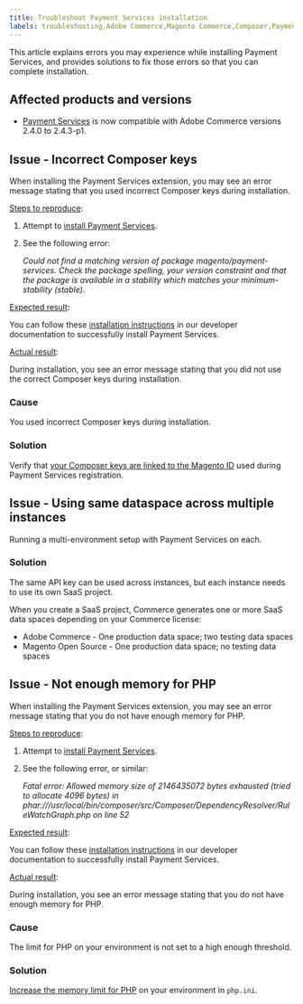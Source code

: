 ```yaml
---
title: Troubleshoot Payment Services installation
labels: troubleshooting,Adobe Commerce,Magento Commerce,Composer,Payment Services,memory,PHP,install,extension,2.4.2-p1
---
```


This article explains errors you may experience while installing Payment Services, and provides solutions to fix those errors so that you can complete installation.

## Affected products and versions

* [Payment Services](https://marketplace.magento.com/) is now compatible with Adobe Commerce versions 2.4.0 to 2.4.3-p1.

## Issue - Incorrect Composer keys

When installing the Payment Services extension, you may see an error message stating that you used incorrect Composer keys during installation.

<ins>Steps to reproduce</ins>:

1. Attempt to [install Payment Services](https://devdocs.magento.com/payment-services/install-payments.html).
1. See the following error:

   *Could not find a matching version of package magento/payment-services. Check the package spelling, your version constraint and that the package is available in a stability which matches your minimum-stability (stable).*

<ins>Expected result</ins>:

You can follow these [installation instructions](https://devdocs.magento.com/payment-services/install-payments.html) in our developer documentation to successfully install Payment Services.

<ins>Actual result</ins>:

During installation, you see an error message stating that you did not use the correct Composer keys during installation.

### Cause

You used incorrect Composer keys during installation.

### Solution

Verify that [your Composer keys are linked to the Magento ID](https://devdocs.magento.com/payment-services/install-payments.html#incorrect-composer-keys) used during Payment Services registration.

## Issue - Using same dataspace across multiple instances

Running a multi-environment setup with Payment Services on each.

### Solution

The same API key can be used across instances, but each instance needs to use its own SaaS project.

When you create a SaaS project, Commerce generates one or more SaaS data spaces depending on your Commerce license:

* Adobe Commerce - One production data space; two testing data spaces
* Magento Open Source - One production data space; no testing data spaces

## Issue - Not enough memory for PHP

When installing the Payment Services extension, you may see an error message stating that you do not have enough memory for PHP.

<ins>Steps to reproduce</ins>:

1. Attempt to [install Payment Services](https://devdocs.magento.com/payment-services/install-payments.html).
1. See the following error, or similar:

   *Fatal error: Allowed memory size of 2146435072 bytes exhausted (tried to allocate 4096 bytes) in phar:///usr/local/bin/composer/src/Composer/DependencyResolver/RuleWatchGraph.php on line 52*

<ins>Expected result</ins>:

You can follow these [installation instructions](https://devdocs.magento.com/payment-services/install-payments.html) in our developer documentation to successfully install Payment Services.

<ins>Actual result</ins>:

During installation, you see an error message stating that you do not have enough memory for PHP.

### Cause

The limit for PHP on your environment is not set to a high enough threshold.

### Solution

[Increase the memory limit for PHP](https://devdocs.magento.com/payment-services/install-payments.html#not-enough-memory-for-php) on your environment in `php.ini`.
